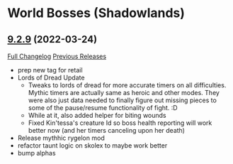 # <DBM> World Bosses (Shadowlands)

## [9.2.9](https://github.com/DeadlyBossMods/DBM-Retail/tree/9.2.9) (2022-03-24)
[Full Changelog](https://github.com/DeadlyBossMods/DBM-Retail/compare/9.2.8...9.2.9) [Previous Releases](https://github.com/DeadlyBossMods/DBM-Retail/releases)

- prep new tag for retail  
- Lords of Dread Update  
     - Tweaks to lords of dread for more accurate timers on all difficulties. Mythic timers are actually same as heroic and other modes. They were also just data needed to finally figure out missing pieces to some of the pause/resume functionality of fight. :D  
     - While at it, also added helper for biting wounds  
     - Fixed Kin'tessa's creature Id so boss health reporting will work better now (and her timers canceling upon her death)  
- Release mythhic rygelon mod  
- refactor taunt logic on skolex to maybe work better  
- bump alphas  
